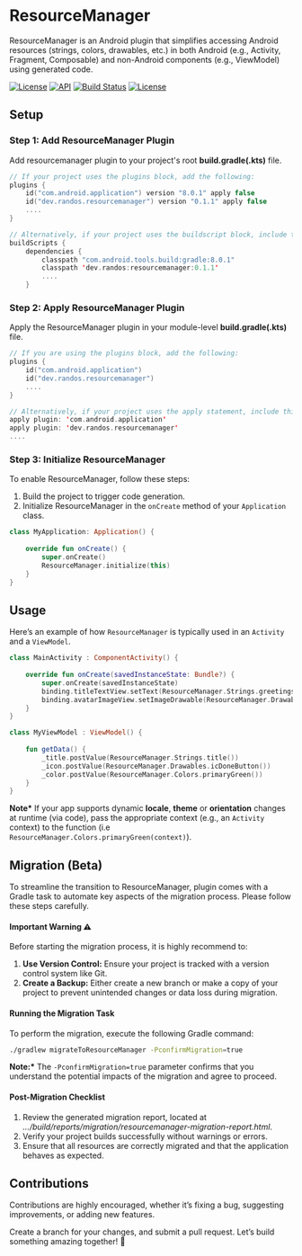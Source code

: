 # ResourceManager
ResourceManager is an Android plugin that simplifies accessing Android resources (strings, colors, drawables, etc.) in both Android (e.g., Activity, Fragment, Composable) and non-Android components (e.g., ViewModel) using generated code.

<p>
  <a href="https://plugins.gradle.org/plugin/dev.randos.resourcemanager"><img alt="License" src="https://img.shields.io/maven-metadata/v?label=Gradle%20Plugin%20Portal&metadataUrl=https%3A%2F%2Fplugins.gradle.org%2Fm2%2Fdev%2Frandos%2Fresourcemanager%2Fdev.randos.resourcemanager.gradle.plugin%2Fmaven-metadata.xml"/></a>
  <a href="https://android-arsenal.com/api?level=4"><img alt="API" src="https://img.shields.io/badge/API-4%2B-brightgreen.svg?style=flat"/></a>
  <a href="https://github.com/vsnappy1/resourcemanager/actions"><img alt="Build Status" src="https://github.com/vsnappy1/resourcemanager/workflows/Android%20CI/badge.svg"/></a>
  <a href="https://opensource.org/licenses/Apache-2.0"><img alt="License" src="https://img.shields.io/badge/License-Apache%202.0-blue.svg"/></a>
</p>

## Setup

### Step 1: Add ResourceManager Plugin
Add resourcemanager plugin to your project's root __build.gradle(.kts)__ file.
```kotlin
// If your project uses the plugins block, add the following:
plugins {
    id("com.android.application") version "8.0.1" apply false
    id("dev.randos.resourcemanager") version "0.1.1" apply false
    ....
}

// Alternatively, if your project uses the buildscript block, include this:
buildScripts {
    dependencies {
        classpath "com.android.tools.build:gradle:8.0.1"
        classpath 'dev.randos:resourcemanager:0.1.1'
        ....
    }
```

### Step 2: Apply ResourceManager Plugin
Apply the ResourceManager plugin in your module-level __build.gradle(.kts)__ file.
```kotlin
// If you are using the plugins block, add the following:
plugins {
    id("com.android.application")
    id("dev.randos.resourcemanager")
    ....
}

// Alternatively, if your project uses the apply statement, include this:
apply plugin: 'com.android.application'
apply plugin: 'dev.randos.resourcemanager'
....
```

### Step 3: Initialize ResourceManager
To enable ResourceManager, follow these steps:

1. Build the project to trigger code generation.
2. Initialize ResourceManager in the `onCreate` method of your `Application` class.

```kotlin
class MyApplication: Application() {
    
    override fun onCreate() {
        super.onCreate()
        ResourceManager.initialize(this)
    }
}
```

## Usage
Here’s an example of how `ResourceManager` is typically used in an `Activity` and a `ViewModel`.

```kotlin
class MainActivity : ComponentActivity() {
    
    override fun onCreate(savedInstanceState: Bundle?) {
        super.onCreate(savedInstanceState)
        binding.titleTextView.setText(ResourceManager.Strings.greetings("Kumar"))
        binding.avatarImageView.setImageDrawable(ResourceManager.Drawables.icAvatar())
    }
}

class MyViewModel : ViewModel() {
    
    fun getData() {
        _title.postValue(ResourceManager.Strings.title())
        _icon.postValue(ResourceManager.Drawables.icDoneButton())
        _color.postValue(ResourceManager.Colors.primaryGreen())
    }
}
```
__Note*__ If your app supports dynamic __locale__, __theme__ or __orientation__ changes at runtime (via code), pass the appropriate context (e.g., an `Activity` context) to the function (i.e `ResourceManager.Colors.primaryGreen(context)`).

## Migration (Beta)
To streamline the transition to ResourceManager, plugin comes with a Gradle task to automate key aspects of the migration process. Please follow these steps carefully.

#### Important Warning ⚠️

Before starting the migration process, it is highly recommend to:
1.	__Use Version Control:__ Ensure your project is tracked with a version control system like Git.
2.	__Create a Backup:__ Either create a new branch or make a copy of your project to prevent unintended changes or data loss during migration.

#### Running the Migration Task

To perform the migration, execute the following Gradle command:

```bash
./gradlew migrateToResourceManager -PconfirmMigration=true
```
__Note:*__ The `-PconfirmMigration=true` parameter confirms that you understand the potential impacts of the migration and agree to proceed.

#### Post-Migration Checklist
1. Review the generated migration report, located at *.../build/reports/migration/resourcemanager-migration-report.html*.
2. Verify your project builds successfully without warnings or errors.
3. Ensure that all resources are correctly migrated and that the application behaves as expected.

## Contributions
Contributions are highly encouraged, whether it’s fixing a bug, suggesting improvements, or adding new features.

Create a branch for your changes, and submit a pull request. Let’s build something amazing together! 🚀
